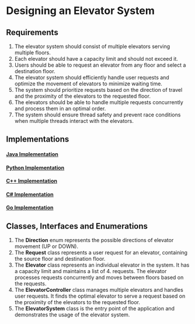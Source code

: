 # Designing an Elevator System

## Requirements
1. The elevator system should consist of multiple elevators serving multiple floors.
2. Each elevator should have a capacity limit and should not exceed it.
3. Users should be able to request an elevator from any floor and select a destination floor.
4. The elevator system should efficiently handle user requests and optimize the movement of elevators to minimize waiting time.
5. The system should prioritize requests based on the direction of travel and the proximity of the elevators to the requested floor.
6. The elevators should be able to handle multiple requests concurrently and process them in an optimal order.
7. The system should ensure thread safety and prevent race conditions when multiple threads interact with the elevators.

## Implementations
#### [Java Implementation](../solutions/java/src/elevatorsystem/) 
#### [Python Implementation](../solutions/python/elevatorsystem/)
#### [C++ Implementation](../solutions/cpp/elevatorsystem/)
#### [C# Implementation](../solutions/csharp/elevatorsystem/)
#### [Go Implementation](../solutions/golang/elevatorsystem/)

## Classes, Interfaces and Enumerations
1. The **Direction** enum represents the possible directions of elevator movement (UP or DOWN).
2. The **Request** class represents a user request for an elevator, containing the source floor and destination floor.
3. The **Elevator** class represents an individual elevator in the system. It has a capacity limit and maintains a list of 4. requests. The elevator processes requests concurrently and moves between floors based on the requests.
4. The **ElevatorController** class manages multiple elevators and handles user requests. It finds the optimal elevator to serve a request based on the proximity of the elevators to the requested floor.
5. The **ElevatorSystem** class is the entry point of the application and demonstrates the usage of the elevator system.